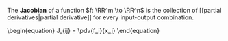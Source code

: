 The **Jacobian** of a function $f: \RR^m \to \RR^n$ is the collection of [[partial derivatives|partial derivative]] for every input-output combination.

\begin{equation}
J_{ij} = \pdv{f_i}{x_j}
\end{equation}